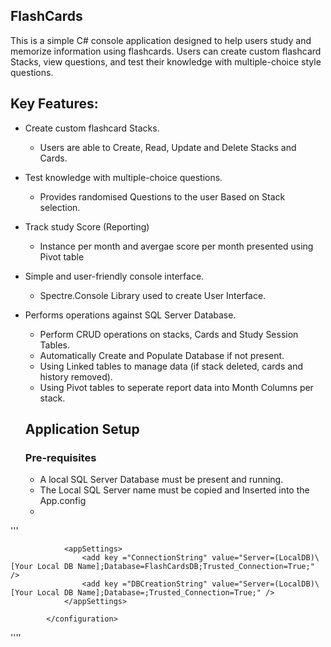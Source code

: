 ## FlashCards
This is a simple C# console application designed to help users study and memorize information using flashcards. Users can create custom flashcard Stacks, view questions, and test their knowledge with multiple-choice style questions. 

## Key Features:

- Create custom flashcard Stacks.
  - Users are able to Create, Read, Update and Delete Stacks and Cards.
- Test knowledge with multiple-choice questions.
  - Provides randomised Questions to the user Based on Stack selection.
- Track study Score (Reporting)
  - Instance per month and avergae score per month presented using Pivot table
- Simple and user-friendly console interface.
  - Spectre.Console Library used to create User Interface.
- Performs operations against SQL Server Database.
  - Perform CRUD operations on stacks, Cards and Study Session Tables.
  - Automatically Create and Populate Database if not present.
  - Using Linked tables to manage data (if stack deleted, cards and history removed).
  - Using Pivot tables to seperate report data into Month Columns per stack.

  ## Application Setup

  ### Pre-requisites
  - A local SQL Server Database must be present and running.
  - The Local SQL Server name must be copied and Inserted into the App.config
  - 

'''
        <configuration>
        
        		<appSettings>
        			<add key ="ConnectionString" value="Server=(LocalDB)\[Your Local DB Name];Database=FlashCardsDB;Trusted_Connection=True;" />
        			<add key ="DBCreationString" value="Server=(LocalDB)\[Your Local DB Name];Database=;Trusted_Connection=True;" />
        		</appSettings>
        		
        	</configuration>
''''


